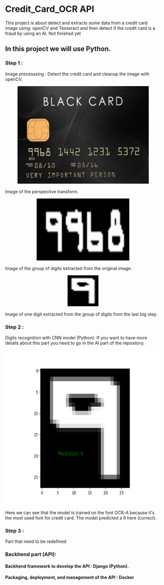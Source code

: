# Credit_Card_OCR API
This project is about detect and extracts some data from a credit card image using: openCV and Tesseract and then detect if the credit card is a fraud by using an AI.
Not finished yet

## In this project we will use Python.


### Step 1 : 
Image processsing : Detect the credit card and cleanup the image with openCV.


<p align="center">
<img src="Images_ex/perspective2.png" alt="perspective transform" width="425" height="315">
</p>

Image of the perspective transform.


<p align="center">
<img src="Images_ex/group_digits.png" alt="digit group" width="300" height="200">
</p>

Image of the group of digits extracted from the original image.


<p align="center">
<img src="Images_ex/digit2.png" alt="digit" width="100" height="100">
</p>

Image of one digit extracted from the group of digits from the last big step.


### Step 2 :
Digits recognition with CNN model (Python). If you want to have more details about this part you need to go in the AI part of the repository.

<p align="center">
<img src="Images_ex/digit_pred.png" alt="digit prediction" width="500" height="500">
</p>

Here we can see that the model is trained on the font OCR-A because it's the most used font for credit card. The model predicted a 9 here (correct).


### Step 3 :
Part that need to be redefined


### Backhend part (API):
#### Backhend framework to develop the API : Django (Python).
#### Packaging, deployment, and management of the API : Docker
